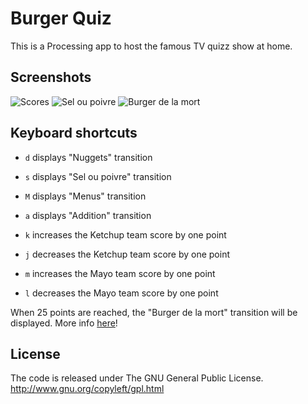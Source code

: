 Burger Quiz
===========

This is a Processing app to host the famous TV quizz show at home.

Screenshots
-----------

![Scores](https://raw.githubusercontent.com/bgaultier/burger-quiz/master/ketchupmayo.jpg)
![Sel ou poivre](https://raw.githubusercontent.com/bgaultier/burger-quiz/master/seloupoivre.jpg)
![Burger de la mort](https://raw.githubusercontent.com/bgaultier/burger-quiz/master/burgerdelamort.jpg)

Keyboard shortcuts
------------------

* `d` displays "Nuggets" transition
* `s` displays "Sel ou poivre" transition
* `M` displays "Menus" transition
* `a` displays "Addition" transition

* `k` increases the Ketchup team score by one point
* `j` decreases the Ketchup team score by one point
* `m` increases the Mayo team score by one point
* `l` decreases the Mayo team score by one point

When 25 points are reached, the "Burger de la mort" transition will be displayed. More info [here](https://raw.githubusercontent.com/bgaultier/burger-quiz/master/burgerquiz.pdf)!


License
-------

The code is released under The GNU General Public License.
http://www.gnu.org/copyleft/gpl.html
